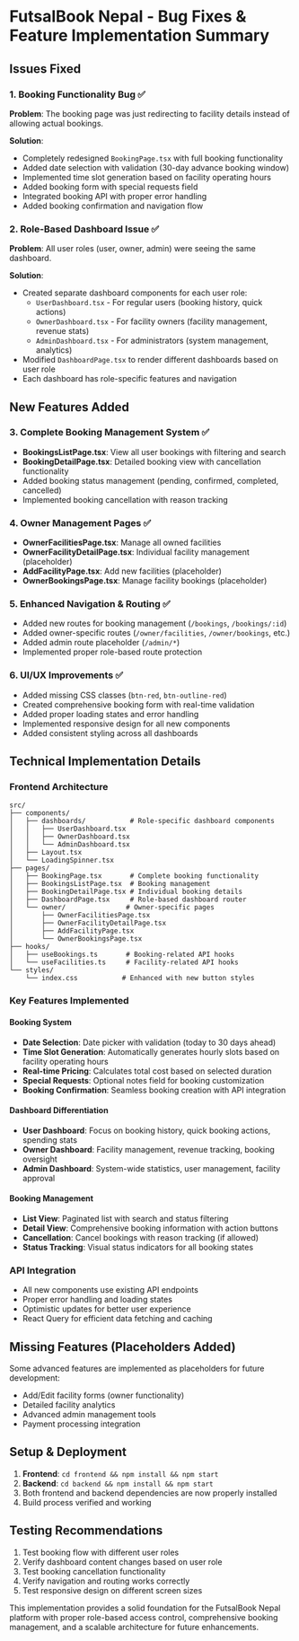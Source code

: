 # FutsalBook Nepal - Bug Fixes & Feature Implementation Summary

## Issues Fixed

### 1. Booking Functionality Bug ✅
**Problem**: The booking page was just redirecting to facility details instead of allowing actual bookings.

**Solution**: 
- Completely redesigned `BookingPage.tsx` with full booking functionality
- Added date selection with validation (30-day advance booking window)
- Implemented time slot generation based on facility operating hours
- Added booking form with special requests field
- Integrated booking API with proper error handling
- Added booking confirmation and navigation flow

### 2. Role-Based Dashboard Issue ✅
**Problem**: All user roles (user, owner, admin) were seeing the same dashboard.

**Solution**:
- Created separate dashboard components for each user role:
  - `UserDashboard.tsx` - For regular users (booking history, quick actions)
  - `OwnerDashboard.tsx` - For facility owners (facility management, revenue stats)
  - `AdminDashboard.tsx` - For administrators (system management, analytics)
- Modified `DashboardPage.tsx` to render different dashboards based on user role
- Each dashboard has role-specific features and navigation

## New Features Added

### 3. Complete Booking Management System ✅
- **BookingsListPage.tsx**: View all user bookings with filtering and search
- **BookingDetailPage.tsx**: Detailed booking view with cancellation functionality
- Added booking status management (pending, confirmed, completed, cancelled)
- Implemented booking cancellation with reason tracking

### 4. Owner Management Pages ✅
- **OwnerFacilitiesPage.tsx**: Manage all owned facilities
- **OwnerFacilityDetailPage.tsx**: Individual facility management (placeholder)
- **AddFacilityPage.tsx**: Add new facilities (placeholder)
- **OwnerBookingsPage.tsx**: Manage facility bookings (placeholder)

### 5. Enhanced Navigation & Routing ✅
- Added new routes for booking management (`/bookings`, `/bookings/:id`)
- Added owner-specific routes (`/owner/facilities`, `/owner/bookings`, etc.)
- Added admin route placeholder (`/admin/*`)
- Implemented proper role-based route protection

### 6. UI/UX Improvements ✅
- Added missing CSS classes (`btn-red`, `btn-outline-red`)
- Created comprehensive booking form with real-time validation
- Added proper loading states and error handling
- Implemented responsive design for all new components
- Added consistent styling across all dashboards

## Technical Implementation Details

### Frontend Architecture
```
src/
├── components/
│   ├── dashboards/           # Role-specific dashboard components
│   │   ├── UserDashboard.tsx
│   │   ├── OwnerDashboard.tsx
│   │   └── AdminDashboard.tsx
│   ├── Layout.tsx
│   └── LoadingSpinner.tsx
├── pages/
│   ├── BookingPage.tsx       # Complete booking functionality
│   ├── BookingsListPage.tsx  # Booking management
│   ├── BookingDetailPage.tsx # Individual booking details
│   ├── DashboardPage.tsx     # Role-based dashboard router
│   └── owner/               # Owner-specific pages
│       ├── OwnerFacilitiesPage.tsx
│       ├── OwnerFacilityDetailPage.tsx
│       ├── AddFacilityPage.tsx
│       └── OwnerBookingsPage.tsx
├── hooks/
│   ├── useBookings.ts       # Booking-related API hooks
│   └── useFacilities.ts     # Facility-related API hooks
└── styles/
    └── index.css           # Enhanced with new button styles
```

### Key Features Implemented

#### Booking System
- **Date Selection**: Date picker with validation (today to 30 days ahead)
- **Time Slot Generation**: Automatically generates hourly slots based on facility operating hours
- **Real-time Pricing**: Calculates total cost based on selected duration
- **Special Requests**: Optional notes field for booking customization
- **Booking Confirmation**: Seamless booking creation with API integration

#### Dashboard Differentiation
- **User Dashboard**: Focus on booking history, quick booking actions, spending stats
- **Owner Dashboard**: Facility management, revenue tracking, booking oversight
- **Admin Dashboard**: System-wide statistics, user management, facility approval

#### Booking Management
- **List View**: Paginated list with search and status filtering
- **Detail View**: Comprehensive booking information with action buttons
- **Cancellation**: Cancel bookings with reason tracking (if allowed)
- **Status Tracking**: Visual status indicators for all booking states

### API Integration
- All new components use existing API endpoints
- Proper error handling and loading states
- Optimistic updates for better user experience
- React Query for efficient data fetching and caching

## Missing Features (Placeholders Added)
Some advanced features are implemented as placeholders for future development:
- Add/Edit facility forms (owner functionality)
- Detailed facility analytics
- Advanced admin management tools
- Payment processing integration

## Setup & Deployment
1. **Frontend**: `cd frontend && npm install && npm start`
2. **Backend**: `cd backend && npm install && npm start`
3. Both frontend and backend dependencies are now properly installed
4. Build process verified and working

## Testing Recommendations
1. Test booking flow with different user roles
2. Verify dashboard content changes based on user role
3. Test booking cancellation functionality
4. Verify navigation and routing works correctly
5. Test responsive design on different screen sizes

This implementation provides a solid foundation for the FutsalBook Nepal platform with proper role-based access control, comprehensive booking management, and a scalable architecture for future enhancements.